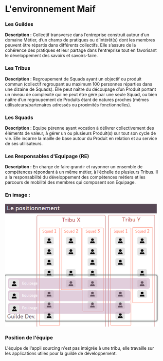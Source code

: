
# L'environnement Maif

### Les Guildes

**Description :**
Collectif transverse dans l’entreprise construit autour d’un domaine Métier, d’un champ de pratiques ou d’intérêt(s) dont les membres peuvent être répartis dans différents collectifs. Elle s’assure de la cohérence des pratiques et leur partage dans l’entreprise tout en favorisant le développement des savoirs et savoirs-faire​.


### Les Tribus

**Description :**
Regroupement de Squads ayant un objectif ou produit commun (collectif regroupant au maximum 100 personnes réparties dans une dizaine de Squads). Elle peut naître du découpage d’un Produit portant un niveau de complexité qui ne peut être géré par une seule Squad, ou bien naître d’un regroupement de Produits étant de natures proches (mêmes utilisateurs/partenaires adressés ou proximités fonctionnelles).

### Les Squads

**Description :**
Equipe pérenne ayant vocation à délivrer collectivement des éléments de valeur, à gérer un ou plusieurs Produit(s) sur tout son cycle de vie. Elle incarne la maille de base autour du Produit en relation et au service de ses utilisateurs.

### Les Responsables d'Equipage (RE)

**Description :**
En charge de faire grandir et rayonner un ensemble de compétences répondant à un même métier, à l’échelle de plusieurs Tribus. Il a la responsabilité du développement des compétences métiers et les parcours de mobilité des membres qui composent son Equipage.

### En image : 

![Positionnement](./img/stage-maif/positionnement.png)

### Position de l'équipe

L'équipe de l'appli sourcing n'est pas intégrée à une tribu, elle travaille sur les applications utiles pour la guilde de développement.